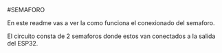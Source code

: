 #SEMAFORO

En este readme vas a ver la como funciona el conexionado del semaforo.

El circuito consta de 2 semaforos donde estos van conectados a la salida del ESP32.
